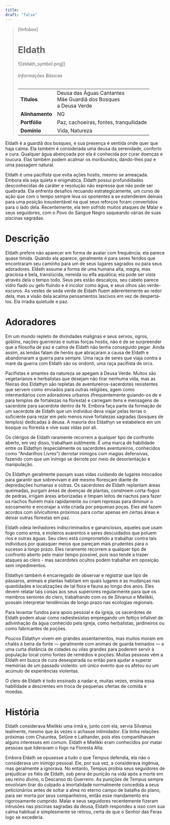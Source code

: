 ```yaml
---
title: 
draft: "false"
---
```

> [!infobox]
> # Eldath
> ![[eldath_symbol.png]]
> ###### Informações Básicas
> | | |
> | ---- | ---- |
> | **Titulos** | Deusa das Águas Cantantes<br/>Mãe Guardiã dos Bosques<br/>a Deusa Verde |
> | **Alinhamento** | NG |
> | **Portfólio** | Paz, cachoeiras, fontes, tranquilidade |
> | **Domínio** | Vida, Natureza |

Eldath é a guardiã dos bosques, e sua presença é sentida onde quer que haja calma. Ela também é considerada uma deusa da serenidade, conforto e cura. Qualquer água abençoada por ela é conhecida por curar doenças e loucura. Elas também podem acalmar os moribundos, dando-lhes paz e uma passagem natural.

Eldath é uma pacifista que evita ações hostis, mesmo se ameaçada. Embora ela seja quieta e enigmática, Eldath possui profundidades desconhecidas de caráter e resolução não expressa que não pode ser quebrada. Ela enfrenta desafios recuando estrategicamente, um curso de ação que com o tempo sempre leva os oponentes a se estenderem demais para uma posição insustentável na qual seus reforços foram convertidos para o lado dela. Recentemente, ela tem sofrido muitos ataques de Malar e seus seguidores, com o Povo do Sangue Negro saqueando várias de suas piscinas sagradas.

# Descrição
Eldath prefere não aparecer em forma de avatar com frequência; ela parece quase tímida. Quando ela aparece, geralmente é para seres feridos que encontraram seu caminho para um de seus lugares sagrados ou para seus adoradores. Eldath assume a forma de uma humana alta, magra, mas graciosa e bela, translúcida, nereida ou elfa aquática; ela pode ser vista através dela o tempo todo. Seus pés estão descalços, seu cabelo parece vidro fiado ou gelo fluindo e é incolor como água, e seus olhos são verde-escuros. As vestes de seda verde de Eldath fluem aderentemente ao redor dela, mas a visão dela acalma pensamentos lascivos em vez de despertá-los. Ela irradia quietude e paz.

# Adoradores
Em um mundo repleto de divindades malignas e seus servos, ogros, goblins, nações guerreiras e outras forças hostis, não é de se surpreender que a filosofia de paz e calma de Eldath não tenha conseguido pegar. Ainda assim, as lendas falam de heróis que abraçaram a causa de Eldath e abandonaram a guerra para sempre. Uma raça de seres que viaja contra a maré da guerra com Eldath são os ondonti, uma raça pacifista de orcs.

Pacifistas e amantes da natureza se apegam à Deusa Verde. Muitos são vegetarianos e herbalistas que desejam não tirar nenhuma vida, mas as fileiras dos Eldathyn são repletas de aventureiros-sacerdotes resistentes que servem como enviados para outras religiões, agem como intermediários com adoradores urbanos (frequentemente guiando-os de e para templos de fortalezas na floresta) e carregam itens e mensagens de sacerdote para sacerdote dentro da fé. Embora faça parte da formação de um sacerdote de Eldath que um indivíduo deva viajar pelas terras o suficiente para rezar em pelo menos nove fortalezas sagradas (bosques de templos) dedicadas à deusa. A maioria dos Eldathyn se estabelece em um bosque ou floresta e vive suas vidas por ali.

Os clérigos de Eldath raramente recorrem a qualquer tipo de confronto aberto, em vez disso, trabalham sutilmente. É uma marca de habilidade entre os Eldathyn (especialmente os sacerdotes aventureiros, conhecidos como "Andarilhos Livres") derrotar inimigos com magias defensivas, fazendo com que um inimigo se derrote por meio de desorientação e manipulação.

Os Eldathyn geralmente passam suas vidas cuidando de lugares intocados para garantir que sobrevivam e até mesmo floresçam diante de depredações humanas e outras. Os sacerdotes de Eldath replantam áreas queimadas, purgam áreas de doenças de plantas, constroem corta-fogos de pedras, irrigam áreas arborizadas e limpam leitos de riachos para fazer os riachos fluírem mais rapidamente ou criam represas para diminuir o escoamento e encorajar a vida criada por pequenas poças. Eles até fazem acordos com silvicultores próximos para cortar apenas em certas áreas e deixar outras florestas em paz.

Eldath odeia lenhadores indiscriminados e gananciosos, aqueles que usam fogo como arma, e moleiros avarentos e seres descuidados que poluem rios e outras águas. Seu clero está comprometido a trabalhar contra tais indivíduos por quaisquer meios que pareçam mais prudentes para o sucesso a longo prazo. Eles raramente recorrem a qualquer tipo de confronto aberto pelo maior tempo possível, pois isso tende a trazer ataques ao clero - mas sacerdotes ocultos podem trabalhar em oposição sem impedimentos.

Eldathyn também é encarregado de observar e registrar que tipo de pássaros, animais e plantas habitam em quais lugares e as mudanças nas quantidades e localizações de tal flora e fauna ao longo dos anos. Eles devem relatar tais coisas aos seus superiores regularmente para que os membros seniores do clero, trabalhando com os de Silvanus e Mielikki, possam interpretar tendências de longo prazo nas ecologias regionais.

Para levantar fundos para apoio pessoal e da igreja, os sacerdotes de Eldath podem atuar como radiestesistas empregando um feitiço infalível de adivinhação da água conhecido pela igreja, como herbalistas, jardineiros ou como fabricantes de poções.

Poucos Eldathyn vivem em grandes assentamentos, mas muitos moram em chalés à beira da fonte — geralmente com animais de guarda treinados — a uma curta distância de cidades ou vilas grandes para poderem servir à população local como fontes de remédios e poções. Muitas pessoas vêm a Eldath em busca de cura desesperada ou então para ajudar a superar memórias de um passado violento: um único evento que os afetou ou um acúmulo de experiências violentas.

O clero de Eldath é todo ensinado a nadar e, muitas vezes, ensina essa habilidade a descrentes em troca de pequenas ofertas de comida e moedas.

# História
Eldath considerava Mielikki uma irmã e, junto com ela, servia Silvanus lealmente, mesmo que às vezes o achasse intimidador. Ela tinha relações próximas com Chauntea, Selûne e Lathander, pois eles compartilhavam alguns interesses em comum. Eldath e Mielikki eram conhecidos por matar pessoas que lideravam o fogo na Floresta Alta.

Embora Eldath se opusesse a tudo o que Tempus defendia, ela não o considerava um inimigo pessoal. Ele, por sua vez, a considerava ingênua, mas geralmente a ignorava. No entanto, Tempus proibia seus seguidores de prejudicar os fiéis de Eldath, sob pena de punição na vida após a morte em seu reino divino, o Descanso do Guerreiro. As punições de Tempus sempre envolviam tirar do culpado a imortalidade normalmente concedida a seus peticionários antes de soltar a alma no eterno campo de batalha do plano, para ser morta por seus companheiros, então esse mandamento era rigorosamente cumprido. Malar e seus seguidores recentemente fizeram intrusões nas piscinas sagradas da deusa, Eldath respondeu a isso com sua calma habitual e simplesmente se retirou, certa de que o Senhor das Feras logo se excederia.
